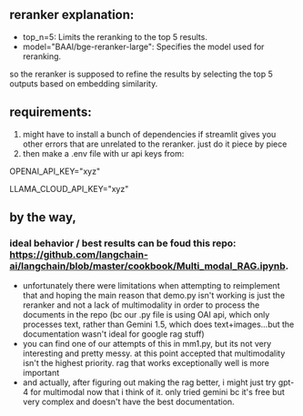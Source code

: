 ## reranker explanation:
- top_n=5: Limits the reranking to the top 5 results.
- model="BAAI/bge-reranker-large": Specifies the model used for reranking.

so the reranker  is supposed to refine the results by selecting the top 5 outputs based on embedding similarity.

## requirements: 


1) might have to install a bunch of dependencies if streamlit gives you other errors that are unrelated to the reranker. just do it piece by piece
2) then make a .env file with ur api keys from:

OPENAI_API_KEY="xyz"

  LLAMA_CLOUD_API_KEY="xyz"

## by the way,

### ideal behavior / best results can be foud this repo: https://github.com/langchain-ai/langchain/blob/master/cookbook/Multi_modal_RAG.ipynb.

- unfortunately there were limitations when attempting to reimplement that and hoping the main reason that demo.py isn't working is just the reranker and not a lack of multimodality in order to process the documents in the repo (bc our .py file is using OAI api, which only processes text, rather than Gemini 1.5, which does text+images...but the documentation wasn't ideal for google rag stuff)
- you can find one of our attempts of this in mm1.py, but its not very interesting and pretty messy. at this point accepted that multimodality isn't the highest priority. rag that works exceptionally well is more important
- and actually, after figuring out making the rag better, i might just try gpt-4 for multimodal now that i think of it. only tried gemini bc it's free but very complex and doesn't have the best documentation.
